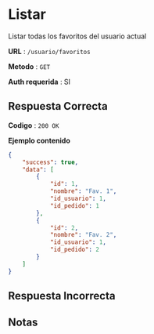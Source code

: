 # Listar

Listar todas los favoritos del usuario actual

**URL** : `/usuario/favoritos`

**Metodo** : `GET`

**Auth requerida** : SI

## Respuesta Correcta

**Codigo** : `200 OK`

**Ejemplo contenido**

```json
{
    "success": true,
    "data": [
        {
            "id": 1,
            "nombre": "Fav. 1",
            "id_usuario": 1,
            "id_pedido": 1
        },
        {
            "id": 2,
            "nombre": "Fav. 2",
            "id_usuario": 1,
            "id_pedido": 2
        }
    ]
}
```


## Respuesta Incorrecta

## Notas

